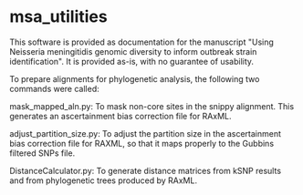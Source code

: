 # msa_utilities 

This software is provided as documentation for the manuscript "Using Neisseria meningitidis genomic diversity to inform outbreak strain identification". It is provided as-is, with no guarantee of usability.

To prepare alignments for phylogenetic analysis, the following two commands were called:

mask_mapped_aln.py: To mask non-core sites in the snippy alignment. This generates an ascertainment bias correction file for RAxML.

adjust_partition_size.py: To adjust the partition size in the ascertainment bias correction file for RAXML, so that it maps properly to the Gubbins filtered SNPs file.

DistanceCalculator.py: To generate distance matrices from kSNP results and from phylogenetic trees produced by RAxML.


